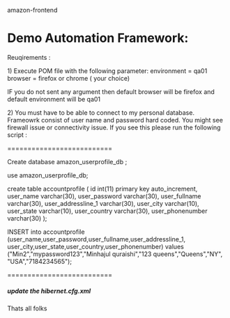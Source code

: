 amazon-frontend
<p><h1>Demo Automation Framework:</h1></p>
<p>Reuqirements :</p> 
<p>1) Execute POM file with the following parameter:
  environment = qa01
  browser = firefox or chrome ( your choice)
  
  IF you do not sent any argument then default browser will be firefox and default environment will be qa01</p>
2) You must have to be able to connect to my personal database. Frameowrk consist of user name and password hard coded. You might see firewall issue or connectivity issue. If you see this please run the following script :
<p>==========================</p>
<p>Create database amazon_userprofile_db ;</p>
<p>use amazon_userprofile_db;</p>
<p>create table accountprofile (
	id int(11) primary key auto_increment,
	user_name varchar(30),
	user_password varchar(30),
	user_fullname varchar(30),
	user_addressline_1 varchar(30),
	user_city varchar(10),
	user_state varchar(10),
	user_country varchar(30),
	user_phonenumber varchar(30)
);</p>	

<P>INSERT into accountprofile (user_name,user_password,user_fullname,user_addressline_1,
	user_city,user_state,user_country,user_phonenumber) values ("Min2","mypassword123","Minhajul quraishi","123 queens","Queens","NY",
			"USA","7184234565");</p>
<p>==========================</p>
<p><h5> update the hibernet.cfg.xml </h5></p>
<p> Thats all folks</p>


